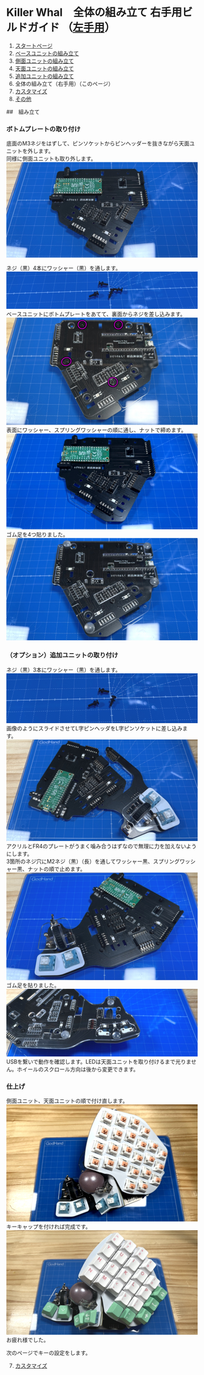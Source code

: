 # Killer Whal　全体の組み立て 右手用ビルドガイド （[左手用](../左手用/6_全体の組み立て.md)）

1. [スタートページ](../README.md)
2. [ベースユニットの組み立て](../右手用/2_ベースユニット.md)
3. [側面ユニットの組み立て](../右手用/3_側面ユニット_トラックボール.md)
4. [天面ユニットの組み立て](../右手用/4_天面ユニット.md)
5. [追加ユニットの組み立て](../右手用/5_追加ユニット.md)
6. 全体の組み立て（右手用）（このページ）
7. [カスタマイズ](../右手用/7_カスタマイズ.md)
8. [その他](../右手用/8_その他.md)


##　組み立て
### ボトムプレートの取り付け
底面のM3ネジをはずして、ピンソケットからピンヘッダーを抜きながら天面ユニットを外します。  
同様に側面ユニットも取り外します。  
![](../img/whole/IMG_5650.jpeg)  

ネジ（黒）4本にワッシャー（黒）を通します。  
![](../img/whole/IMG_6110.jpg)  
ベースユニットにボトムプレートをあてて、裏面からネジを差し込みます。  
![](../img/whole/IMG_5660.jpg)  
表面にワッシャー、スプリングワッシャーの順に通し、ナットで締めます。  
![](../img/whole/IMG_5665.jpeg)  
ゴム足を4つ貼りました。  
![](../img/whole/IMG_5671.jpeg)  

### （オプション）追加ユニットの取り付け
ネジ（黒）3本にワッシャー（黒）を通します。   
![](../img/whole/IMG_6106.jpg)  
画像のようにスライドさせてL字ピンヘッダをL字ピンソケットに差し込みます。  
![](../img/whole/IMG_5670.jpeg)  
アクリルとFR4のプレートがうまく噛み合うはずなので無理に力を加えないようにします。  
3箇所のネジ穴にM2ネジ（黒）（長）を通してワッシャー黒、スプリングワッシャー黒、ナットの順で止めます。  
![](../img/whole/IMG_5674.jpeg)  
ゴム足を貼りました。  
![](../img/whole/IMG_5678.jpeg)  
USBを繋いで動作を確認します。LEDは天面ユニットを取り付けるまで光りません。ホイールのスクロール方向は後から変更できます。  

### 仕上げ
側面ユニット、天面ユニットの順で付け直します。
![](../img/whole/IMG_5686.jpeg)  
キーキャップを付ければ完成です。
![](../img/whole/IMG_5843.jpeg)  
お疲れ様でした。

次のページでキーの設定をします。

7. [カスタマイズ](../右手用/7_カスタマイズ.md)
